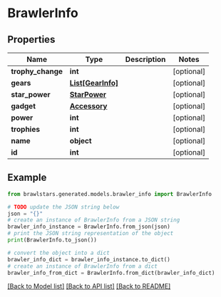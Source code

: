 # BrawlerInfo


## Properties

Name | Type | Description | Notes
------------ | ------------- | ------------- | -------------
**trophy_change** | **int** |  | [optional] 
**gears** | [**List[GearInfo]**](GearInfo.md) |  | [optional] 
**star_power** | [**StarPower**](StarPower.md) |  | [optional] 
**gadget** | [**Accessory**](Accessory.md) |  | [optional] 
**power** | **int** |  | [optional] 
**trophies** | **int** |  | [optional] 
**name** | **object** |  | [optional] 
**id** | **int** |  | [optional] 

## Example

```python
from brawlstars.generated.models.brawler_info import BrawlerInfo

# TODO update the JSON string below
json = "{}"
# create an instance of BrawlerInfo from a JSON string
brawler_info_instance = BrawlerInfo.from_json(json)
# print the JSON string representation of the object
print(BrawlerInfo.to_json())

# convert the object into a dict
brawler_info_dict = brawler_info_instance.to_dict()
# create an instance of BrawlerInfo from a dict
brawler_info_from_dict = BrawlerInfo.from_dict(brawler_info_dict)
```
[[Back to Model list]](../README.md#documentation-for-models) [[Back to API list]](../README.md#documentation-for-api-endpoints) [[Back to README]](../README.md)


